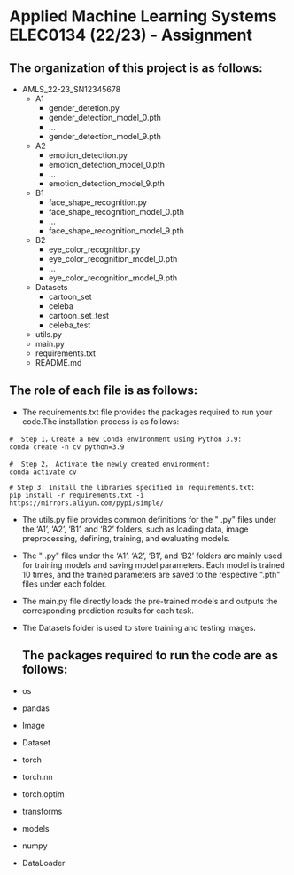 # Applied Machine Learning Systems ELEC0134 (22/23) -  Assignment

## The organization of this project is as follows:

- AMLS_22-23_SN12345678
  - A1
    - gender_detetion.py
    - gender_detection_model_0.pth
    - ...
    - gender_detection_model_9.pth
  - A2
    - emotion_detection.py
    - emotion_detection_model_0.pth
    - ...
    - emotion_detection_model_9.pth
  - B1
    - face_shape_recognition.py
    - face_shape_recognition_model_0.pth
    - ...
    - face_shape_recognition_model_9.pth
  - B2
    - eye_color_recognition.py
    - eye_color_recognition_model_0.pth
    - ...
    - eye_color_recognition_model_9.pth
  - Datasets
    - cartoon_set
    - celeba
    - cartoon_set_test
    - celeba_test
  - utils.py
  - main.py
  - requirements.txt
  - README.md

## The role of each file is as follows:

- The requirements.txt file provides the packages required to run your code.The installation process is as follows:

```
#  Step 1，Create a new Conda environment using Python 3.9:
conda create -n cv python=3.9

#  Step 2， Activate the newly created environment:
conda activate cv

# Step 3: Install the libraries specified in requirements.txt:
pip install -r requirements.txt -i https://mirrors.aliyun.com/pypi/simple/
```

- The utils.py file provides common definitions for the " .py" files under the ‘A1’, ‘A2’, ‘B1’, and ‘B2’ folders, such as loading data, image preprocessing, defining, training, and evaluating models.
- The " .py" files under the ‘A1’, ‘A2’, ‘B1’, and ‘B2’ folders are mainly used for training models and saving model parameters. Each model is trained 10 times, and the trained parameters are saved to the respective ".pth" files under each folder.
- The main.py file directly loads the pre-trained models and outputs the corresponding prediction results for each task.
- The Datasets folder is used to store training and testing images.
  
  ## The packages required to run the code are as follows:
- os
- pandas
- Image
- Dataset
- torch
- torch.nn
- torch.optim
- transforms
- models
- numpy
- DataLoader